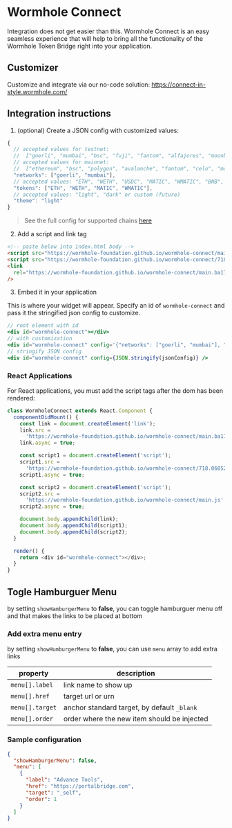 # Wormhole Connect

Integration does not get easier than this. Wormhole Connect is an easy seamless experience that will help to bring all the functionality of the Wormhole Token Bridge right into your application.

## Customizer

Customize and integrate via our no-code solution: https://connect-in-style.wormhole.com/

## Integration instructions

1. (optional) Create a JSON config with customized values:

```ts
{
  // accepted values for testnet:
  //  ["goerli", "mumbai", "bsc", "fuji", "fantom", "alfajores", "moonbasealpha", "solana", "sui", "aptos", "sei", "arbitrumgoerli", "optimismgoerli", "basegoerli"]
  // accepted values for mainnet:
  //  ["ethereum", "bsc", "polygon", "avalanche", "fantom", "celo", "moonbeam", "solana", "sui", "aptos", "arbitrum", "optimism", "base"]
  "networks": ["goerli", "mumbai"],
  // accepted values: "ETH", "WETH", "USDC", "MATIC", "WMATIC", "BNB", "WBNB", "AVAX", "WAVAX", "FTM", "WFTM", "CELO
  "tokens": ["ETH", "WETH", "MATIC", "WMATIC"],
  // accepted values: "light", "dark" or custom (future)
  "theme": "light"
}
```

> See the full config for supported chains [here](https://github.com/wormhole-foundation/wormhole-connect/tree/development/wormhole-connect/src/config)

2. Add a script and link tag

```html
<!-- paste below into index.html body -->
<script src="https://wormhole-foundation.github.io/wormhole-connect/main.js"></script>
<script src="https://wormhole-foundation.github.io/wormhole-connect/718.06852233.chunk.js"></script>
<link
  rel="https://wormhole-foundation.github.io/wormhole-connect/main.ba17183d.css"
/>
```

3. Embed it in your application

This is where your widget will appear. Specify an id of `wormhole-connect` and pass it the stringified json config to customize.

```jsx
// root element with id
<div id="wormhole-connect"></div>
// with customization
<div id="wormhole-connect" config='{"networks": ["goerli", "mumbai"], "tokens": ["ETH", "WETH", "MATIC", "WMATIC"], "theme": "light"}'></div>
// stringify JSON config
<div id="wormhole-connect" config={JSON.stringify(jsonConfig)} />
```

### React Applications

For React applications, you must add the script tags after the dom has been rendered:

```ts
class WormholeConnect extends React.Component {
  componentDidMount() {
    const link = document.createElement('link');
    link.src =
      'https://wormhole-foundation.github.io/wormhole-connect/main.ba17183d.css';
    link.async = true;

    const script1 = document.createElement('script');
    script1.src =
      'https://wormhole-foundation.github.io/wormhole-connect/718.06852233.chunk.js';
    script1.async = true;

    const script2 = document.createElement('script');
    script2.src =
      'https://wormhole-foundation.github.io/wormhole-connect/main.js';
    script2.async = true;

    document.body.appendChild(link);
    document.body.appendChild(script1);
    document.body.appendChild(script2);
  }

  render() {
    return <div id="wormhole-connect"></div>;
  }
}
```

## Togle Hamburguer Menu

by setting `showHamburgerMenu` to **false**, you can toggle hamburguer menu off
and that makes the links to be placed at bottom

### Add extra menu entry

by setting `showHumburgerMenu` to **false**, you can use `menu` array to add
extra links

|property|description|
|--|--|
|`menu[].label`|link name to show up|
|`menu[].href`|target url or urn|
|`menu[].target`|anchor standard target, by default `_blank`|
|`menu[].order`|order where the new item should be injected|

### Sample configuration

```json
{
  "showHamburgerMenu": false,
  "menu": [
    {
      "label": "Advance Tools",
      "href": "https://portalbridge.com",
      "target": "_self",
      "order": 1
    }
  ]
}
```